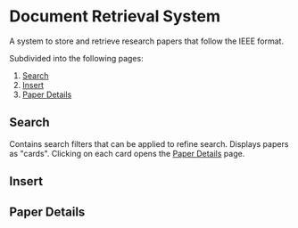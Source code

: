 # Document Retrieval System
A system to store and retrieve research papers that follow the IEEE format.  

Subdivided into the following pages:
1) [Search](https://github.com/akilkarthikeyan/document-retrieval-system/blob/master/README.md#search)
2) [Insert](https://github.com/akilkarthikeyan/document-retrieval-system/blob/master/README.md#insert)
3) [Paper Details]()  

## Search  
Contains search filters that can be applied to refine search. Displays papers as "cards". Clicking on each card opens the [Paper Details]() page.

## Insert
## Paper Details

